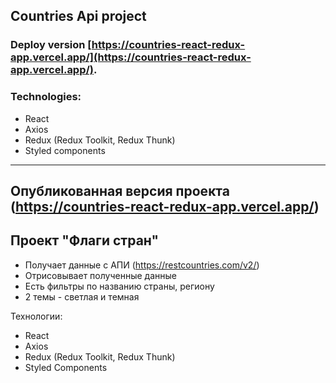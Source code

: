 ## Countries Api project

### Deploy version [https://countries-react-redux-app.vercel.app/](https://countries-react-redux-app.vercel.app/).

### Technologies:

* React
* Axios
* Redux (Redux Toolkit, Redux Thunk)
* Styled  components

----------------------------------------
## Опубликованная версия проекта (https://countries-react-redux-app.vercel.app/)

## Проект "Флаги стран"

* Получает данные с АПИ (https://restcountries.com/v2/)
* Отрисовывает полученные данные
* Есть фильтры по названию страны, региону
* 2 темы - светлая и темная

Технологии:
* React
* Axios
* Redux (Redux Toolkit, Redux Thunk)
* Styled Components

